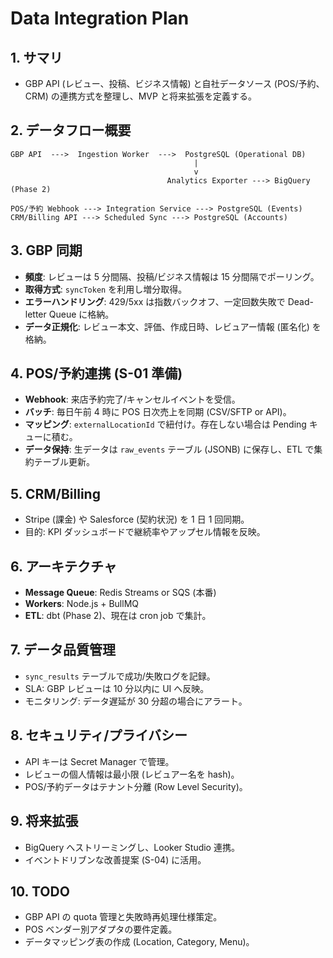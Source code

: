 # Data Integration Plan

## 1. サマリ
- GBP API (レビュー、投稿、ビジネス情報) と自社データソース (POS/予約、CRM) の連携方式を整理し、MVP と将来拡張を定義する。

## 2. データフロー概要
```
GBP API  --->  Ingestion Worker  --->  PostgreSQL (Operational DB)
                                         |
                                         v
                                   Analytics Exporter ---> BigQuery (Phase 2)

POS/予約 Webhook ---> Integration Service ---> PostgreSQL (Events)
CRM/Billing API ---> Scheduled Sync ---> PostgreSQL (Accounts)
```

## 3. GBP 同期
- **頻度**: レビューは 5 分間隔、投稿/ビジネス情報は 15 分間隔でポーリング。
- **取得方式**: `syncToken` を利用し増分取得。
- **エラーハンドリング**: 429/5xx は指数バックオフ、一定回数失敗で Dead-letter Queue に格納。
- **データ正規化**: レビュー本文、評価、作成日時、レビュアー情報 (匿名化) を格納。

## 4. POS/予約連携 (S-01 準備)
- **Webhook**: 来店予約完了/キャンセルイベントを受信。
- **バッチ**: 毎日午前 4 時に POS 日次売上を同期 (CSV/SFTP or API)。
- **マッピング**: `externalLocationId` で紐付け。存在しない場合は Pending キューに積む。
- **データ保持**: 生データは `raw_events` テーブル (JSONB) に保存し、ETL で集約テーブル更新。

## 5. CRM/Billing
- Stripe (課金) や Salesforce (契約状況) を 1 日 1 回同期。
- 目的: KPI ダッシュボードで継続率やアップセル情報を反映。

## 6. アーキテクチャ
- **Message Queue**: Redis Streams or SQS (本番)
- **Workers**: Node.js + BullMQ
- **ETL**: dbt (Phase 2)、現在は cron job で集計。

## 7. データ品質管理
- `sync_results` テーブルで成功/失敗ログを記録。
- SLA: GBP レビューは 10 分以内に UI へ反映。
- モニタリング: データ遅延が 30 分超の場合にアラート。

## 8. セキュリティ/プライバシー
- API キーは Secret Manager で管理。
- レビューの個人情報は最小限 (レビュアー名を hash)。
- POS/予約データはテナント分離 (Row Level Security)。

## 9. 将来拡張
- BigQuery へストリーミングし、Looker Studio 連携。
- イベントドリブンな改善提案 (S-04) に活用。

## 10. TODO
- GBP API の quota 管理と失敗時再処理仕様策定。
- POS ベンダー別アダプタの要件定義。
- データマッピング表の作成 (Location, Category, Menu)。
